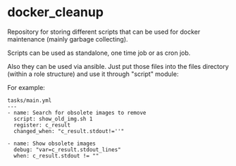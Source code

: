 # docker_cleanup
Repository for storing different scripts that can be used for docker maintenance (mainly garbage collecting).

Scripts can be used as standalone, one time job or as cron job.

Also they can be used via ansible. Just put those files into the files directory (within a role structure) and use it through "script" module:

For example:
```
tasks/main.yml
---
- name: Search for obsolete images to remove
  script: show_old_img.sh 1
  register: c_result
  changed_when: "c_result.stdout!=''"
 
- name: Show obsolete images
  debug: "var=c_result.stdout_lines"
  when: c_result.stdout != ""
```
